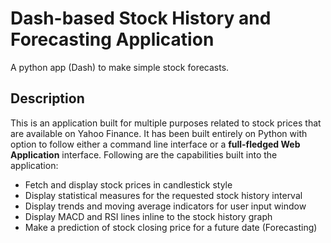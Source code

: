 # Dash-based Stock History and Forecasting Application
A python app (Dash) to make simple stock forecasts.

## Description
This is an application built for multiple purposes related to stock prices that are available on Yahoo Finance. It has been built entirely on Python with option to follow either a command line interface or a <b>full-fledged Web Application</b> interface. Following are the capabilities built into the application:
* Fetch and display stock prices in candlestick style 
* Display statistical measures for the requested stock history interval
* Display trends and moving average indicators for user input window
* Display MACD and RSI lines inline to the stock history graph
* Make a prediction of stock closing price for a future date (Forecasting)
